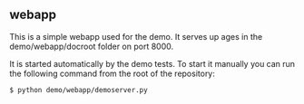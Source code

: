 ## webapp

This is a simple webapp used for the demo. It serves
up ages in the demo/webapp/docroot folder on port 8000.

It is started automatically by the demo tests. To start it
manually you can run the following command from the root of
the repository:

    $ python demo/webapp/demoserver.py

